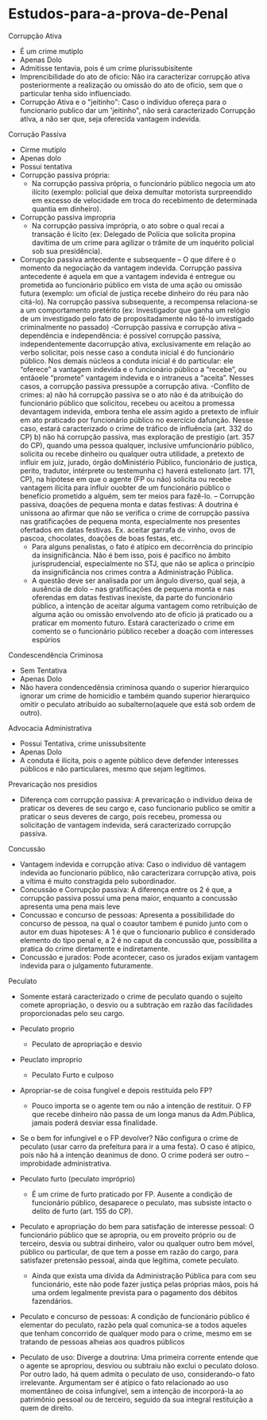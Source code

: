 # Estudos-para-a-prova-de-Penal

Corrupção Ativa
- É um crime mutiplo
- Apenas Dolo
- Admitisse tentavia, pois é um crime plurissubisitente 
- Imprencibilidade do ato de oficio: Nâo ira caracterizar corrupção ativa posteriormente a realização ou omissâo do ato de oficio, sem que o particular tenha sido influenciado.
- Corrupção Ativa e o "jeitinho": Caso o indivíduo ofereça para o funcionario publico dar um 'jeitinho", nâo será caracterizado Corrupção ativa, a não ser que, seja oferecida vantagem indevida.

Corruçâo Passiva
- Cirme mutiplo
- Apenas dolo
- Possui tentativa
- Corrupção passiva própria:
  - Na corrupção passiva própria, o funcionário público negocia um ato ilícito (exemplo: policial que deixa demultar motorista surpreendido em excesso de velocidade em troca do recebimento de determinada quantia em dinheiro).
- Corrupção passiva impropria
  - Na corrupção passiva imprópria, o ato sobre o qual recai a transação é lícito (ex: Delegado de Polícia que solicita propina davítima de um crime para agilizar o trâmite de um inquérito policial sob sua presidência).
- Corrupção passiva antecedente e subsequente – O que difere é o momento da negociação da vantagem indevida. Corrupção passiva antecedente é aquela em que a vantagem indevida é entregue ou prometida ao funcionário público em vista de uma ação ou omissão futura (exemplo: um oficial de justiça recebe dinheiro do réu para não citá-lo). Na corrupção passiva subsequente, a recompensa relaciona-se a um comportamento pretérito (ex: Investigador que ganha um relógio de um investigado pelo fato de propositadamente não tê-lo investigado criminalmente no passado)
-Corrupção passiva e corrupção ativa – dependência e independência: é possível corrupção passiva, independentemente dacorrupção ativa, exclusivamente em relação ao verbo solicitar, pois nesse caso a conduta inicial é do funcionário público. Nos demais núcleos a conduta inicial é do particular: ele “oferece” a vantagem indevida e o funcionário público a “recebe”, ou entãoele “promete” vantagem indevida e o intraneus a “aceita”. Nesses casos, a corrupção passiva pressupõe a corrupção ativa.
-Conflito de crimes:
a) não há corrupção passiva se o ato não é da atribuição do funcionário público que solicitou, recebeu ou aceitou a promessa devantagem indevida, embora tenha ele assim agido a pretexto de influir em ato praticado por funcionário público no exercício dafunção. Nesse caso, estará caracterizado o crime de tráfico de influência (art. 332 do CP)
b) não há corrupção passiva, mas exploração de prestígio (art. 357 do CP), quando uma pessoa qualquer, inclusive umfuncionário público, solicita ou recebe dinheiro ou qualquer outra utilidade, a pretexto de influir em juiz, jurado, órgão doMinistério Público, funcionário de justiça, perito, tradutor, intérprete ou testemunha
c) haverá estelionato (art. 171, CP), na hipótese em que o agente (FP ou não) solicita ou recebe vantagem ilícita para influir ouobter de um funcionário público o benefício prometido a alguém, sem ter meios para fazê-lo.
– Corrupção passiva, doações de pequena monta e datas festivas: A doutrina é uníssona ao afirmar que não se verifica o
crime de corrupção passiva nas gratificações de pequena monta, especialmente nos presentes ofertados em datas festivas.
Ex. aceitar garrafa de vinho, ovos de pascoa, chocolates, doações de boas festas, etc..
   - Para alguns penalistas, o fato é atípico em decorrência do princípio da insignificância. Não é bem isso, pois é pacífico no âmbito
jurisprudencial, especialmente no STJ, que não se aplica o princípio da insignificância nos crimes contra a Administração
Pública.
   - A questão deve ser analisada por um ângulo diverso, qual seja, a ausência de dolo – nas gratificações de pequena monta e nas
oferendas em datas festivas inexiste, da parte do funcionário público, a intenção de aceitar alguma vantagem como retribuição
de alguma ação ou omissão envolvendo ato de ofício já praticado ou a praticar em momento futuro. Estará caracterizado o
crime em comento se o funcionário público receber a doação com interesses espúrios

Condescendência Criminosa
- Sem Tentativa
- Apenas Dolo
- Nâo havera condencedênsia criminosa quando o superior hierarquico ignorar um crime de homicidio e também quando superior hierarquico omitir o peculato atribuido ao subalterno(aquele que está sob ordem de outro).

Advocacia Administrativa
- Possui Tentativa, crime unissubsitente
- Apenas Dolo
- A conduta é ilicita, pois o agente público deve defender interesses públicos e não particulares, mesmo que sejam legitimos.

Prevaricação nos presidios
- Diferença com corrupção passiva: A prevaricação o indivíduo deixa de praticar os deveres de seu cargo e, caso funcionario publico se omitir a praticar o seus deveres de cargo, pois recebeu, promessa ou solicitaçâo de vantagem indevida, será caracterizado corrupção passiva.

Concussão
- Vantagem indevida e corrupção ativa: Caso o indivíduo dê vantagem indevida ao funcionario público, não caracterizara corrupção ativa, pois a vítima é muito constragida pelo subordinador.
- Concussão e Corrupção passiva: A diferença entre os 2 é que, a  corrupçâo passiva possui uma pena maior, enquanto a concussão apresenta uma pena mais leve
- Concussao e concurso de pessoas: Apresenta a possibilidade do concurso de pessoa, na qual o coautor tambem é punido junto com o autor em duas hipoteses: A 1 é que o funcionario publico é considerado elemento do tipo penal e, a 2 é no caput da concussão que, possibilita a pratica do crime diretamente e indiretamente.
- Concussão e jurados: Pode acontecer, caso os jurados exijam vantagem indevida para o julgamento futuramente.

Peculato
- Somente estará caracterizado o crime de peculato quando o sujeito comete apropriação, o desvio ou a subtração em razão das facilidades proporcionadas pelo seu cargo.
- Peculato proprio
  - Peculato de apropriação e desvio
- Peuclato improprio
  - Peculato Furto e culposo
- Apropriar-se de coisa fungível e depois restituída pelo FP?
  - Pouco importa se o agente tem ou não a intenção de restituir. O FP que recebe dinheiro não passa de um longa manus da Adm.Pública, jamais poderá desviar essa finalidade.
- Se o bem for infungível e o FP devolver?
Não configura o crime de peculato (usar carro da prefeitura para ir a uma festa). O caso é atípico, pois não há a intenção deanimus de dono. O crime poderá ser outro – improbidade administrativa.

- Peculato furto (peculato impróprio)
  - É um crime de furto praticado por FP. Ausente a condição de funcionário público, desaparece o peculato, mas subsiste intacto o
delito de furto (art. 155 do CP).

- Peculato e apropriação do bem para satisfação de interesse pessoal: O funcionário público que se apropria, ou em proveito
próprio ou de terceiro, desvia ou subtrai dinheiro, valor ou qualquer outro bem móvel, público ou particular, de que tem a posse
em razão do cargo, para satisfazer pretensão pessoal, ainda que legítima, comete peculato.
  - Ainda que exista uma dívida da Administração Pública para com seu funcionário, este não pode fazer justiça pelas próprias
mãos, pois há uma ordem legalmente prevista para o pagamento dos débitos fazendários.

- Peculato e concurso de pessoas: A condição de funcionário público é elementar do peculato, razão pela qual comunica-se a
todos aqueles que tenham concorrido de qualquer modo para o crime, mesmo em se tratando de pessoas alheias aos quadros
públicos

- Peculato de uso: Diverge a doutrina: Uma primeira corrente entende que o agente se apropriou, desviou ou subtraiu não exclui
o peculato doloso. Por outro lado, há quem admita o peculato de uso, considerando-o fato irrelevante. Argumentam ser é atípico o
fato relacionado ao uso momentâneo de coisa infungível, sem a intenção de incorporá-la ao patrimônio pessoal ou de terceiro,
seguido da sua integral restituição a quem de direito.



